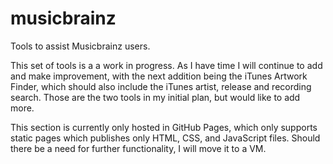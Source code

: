 # musicbrainz
Tools to assist Musicbrainz users.

This set of tools is a a work in progress. As I have time I will continue to add and make improvement, with the next addition being the iTunes Artwork Finder, which should also include the iTunes artist, release and recording search. Those are the two tools in my initial plan, but would like to add more.

This section is currently only hosted in GitHub Pages, which only supports static pages which publishes only HTML, CSS, and JavaScript files. Should there be a need for further functionality, I will move it to a VM.
